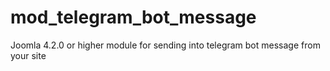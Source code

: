 # mod_telegram_bot_message
Joomla 4.2.0 or higher module for sending into telegram bot message from your site

